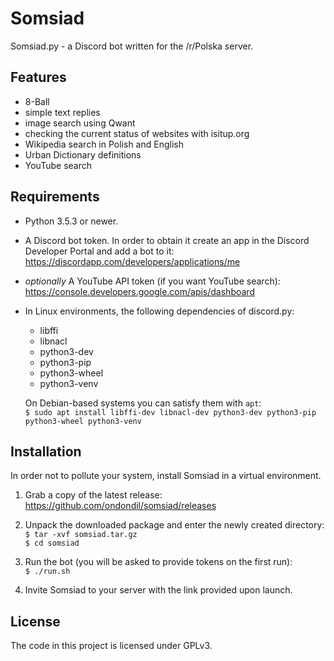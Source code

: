 # Somsiad

Somsiad.py - a Discord bot written for the /r/Polska server.

## Features

* 8-Ball
* simple text replies
* image search using Qwant
* checking the current status of websites with isitup.org
* Wikipedia search in Polish and English
* Urban Dictionary definitions
* YouTube search

## Requirements

* Python 3.5.3 or newer.

* A Discord bot token. In order to obtain it create an app in the Discord Developer Portal and add a bot to it:  
https://discordapp.com/developers/applications/me

* *optionally* A YouTube API token (if you want YouTube search):  
https://console.developers.google.com/apis/dashboard

* In Linux environments, the following dependencies of discord.py:  

  * libffi
  * libnacl
  * python3-dev
  * python3-pip
  * python3-wheel
  * python3-venv

  On Debian-based systems you can satisfy them with `apt`:  
`$ sudo apt install libffi-dev libnacl-dev python3-dev python3-pip python3-wheel python3-venv`

## Installation

In order not to pollute your system, install Somsiad in a virtual environment.

1. Grab a copy of the latest release:  
  https://github.com/ondondil/somsiad/releases

2. Unpack the downloaded package and enter the newly created directory:  
`$ tar -xvf somsiad.tar.gz`  
`$ cd somsiad`

3. Run the bot (you will be asked to provide tokens on the first run):  
`$ ./run.sh`

4. Invite Somsiad to your server with the link provided upon launch.

## License

The code in this project is licensed under GPLv3.
